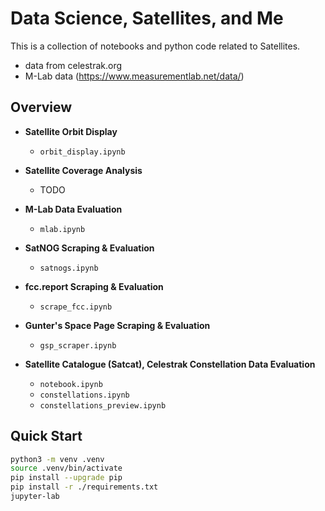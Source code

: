 # Data Science, Satellites, and Me

This is a collection of notebooks and python code related to Satellites.

- data from celestrak.org
- M-Lab data (https://www.measurementlab.net/data/)

## Overview

- **Satellite Orbit Display**
	- `orbit_display.ipynb`

- **Satellite Coverage Analysis**
	- TODO

- **M-Lab Data Evaluation**
	- `mlab.ipynb`

- **SatNOG Scraping & Evaluation**
	- `satnogs.ipynb`

- **fcc.report Scraping & Evaluation**
	- `scrape_fcc.ipynb`

- **Gunter's Space Page Scraping & Evaluation**
	- `gsp_scraper.ipynb`

- **Satellite Catalogue (Satcat), Celestrak Constellation Data Evaluation**
	- `notebook.ipynb`
	- `constellations.ipynb`
	- `constellations_preview.ipynb`

## Quick Start

```bash
python3 -m venv .venv
source .venv/bin/activate
pip install --upgrade pip
pip install -r ./requirements.txt
jupyter-lab
```
